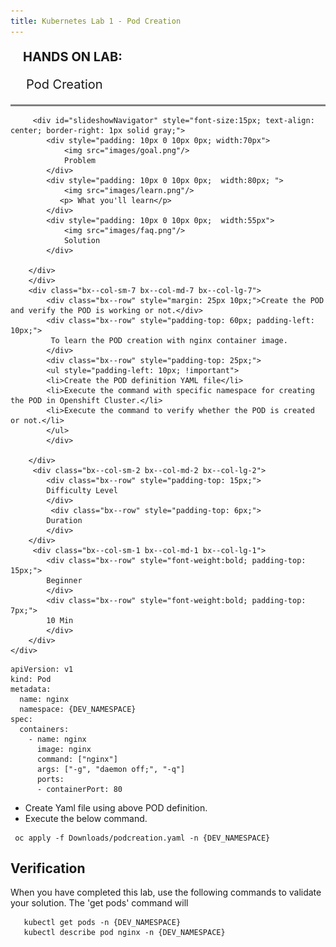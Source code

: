 ```yaml
---
title: Kubernetes Lab 1 - Pod Creation
---
```


   <div style="border-bottom: 3px solid grey;">
        <div class="bx--row" style="padding-left:20px">
            <p class="bx--col" style="font-weight: bold;font-size: 20px;">HANDS ON LAB:</p><p class="bx--col" style="font-size: 20px;padding-left:5px;">Pod Creation</p>
        </div>
    </div>
    <div class="bx--row">
        <div class="bx--col-sm-2 bx--col-md-2 bx--col-lg-2">
        
         <div id="slideshowNavigator" style="font-size:15px; text-align: center; border-right: 1px solid gray;">
            <div style="padding: 10px 0 10px 0px; width:70px">
                <img src="images/goal.png"/>
                Problem
            </div>
            <div style="padding: 10px 0 10px 0px;  width:80px; ">
                <img src="images/learn.png"/>
               <p> What you'll learn</p>
            </div>
            <div style="padding: 10px 0 10px 0px;  width:55px">
                <img src="images/faq.png"/>
                Solution
            </div>
          
        </div>
        </div>
        <div class="bx--col-sm-7 bx--col-md-7 bx--col-lg-7">
            <div class="bx--row" style="margin: 25px 10px;">Create the POD and verify the POD is working or not.</div>
            <div class="bx--row" style="padding-top: 60px; padding-left: 10px;">
             To learn the POD creation with nginx container image.  
            </div>
            <div class="bx--row" style="padding-top: 25px;">
            <ul style="padding-left: 10px; !important">
            <li>Create the POD definition YAML file</li>
            <li>Execute the command with specific namespace for creating the POD in Openshift Cluster.</li>
            <li>Execute the command to verify whether the POD is created or not.</li>
            </ul>
            </div>
           
        </div>
         <div class="bx--col-sm-2 bx--col-md-2 bx--col-lg-2">
            <div class="bx--row" style="padding-top: 15px;">
            Difficulty Level
            </div>
             <div class="bx--row" style="padding-top: 6px;">
            Duration
            </div>
        </div>
         <div class="bx--col-sm-1 bx--col-md-1 bx--col-lg-1">
            <div class="bx--row" style="font-weight:bold; padding-top: 15px;">
            Beginner
            </div>
            <div class="bx--row" style="font-weight:bold; padding-top: 7px;">
            10 Min
            </div>
        </div>
    </div>


<Accordion>
<AccordionItem title="Pod Creation">

    apiVersion: v1
    kind: Pod
    metadata:
      name: nginx
      namespace: {DEV_NAMESPACE}
    spec:
      containers:
        - name: nginx
          image: nginx
          command: ["nginx"]
          args: ["-g", "daemon off;", "-q"]
          ports:
          - containerPort: 80
    
</AccordionItem>
</Accordion>

- Create Yaml file using above POD definition.
- Execute the below command.

 ```shell script
  oc apply -f Downloads/podcreation.yaml -n {DEV_NAMESPACE}
  ```

## Verification

When you have completed this lab, use the following commands to validate your solution. The 'get pods' command will 

 ```shell script
    kubectl get pods -n {DEV_NAMESPACE}
    kubectl describe pod nginx -n {DEV_NAMESPACE}
  ```


